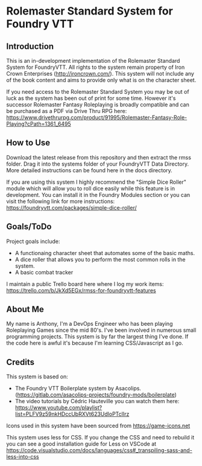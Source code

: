 # Rolemaster Standard System for Foundry VTT

## Introduction
This is an in-development implementation of the Rolemaster Standard System for FoundryVTT. All rights to the system remain property of Iron Crown Enterprises (http://ironcrown.com/). This system will not include any of the book content and aims to provide only what is on the character sheet.

If you need access to the Rolemaster Standard System you may be out of luck as the system has been out of print for some time. However it's successor Rolemaster Fantasy Roleplaying is broadly compatible and can be purchased as a PDF via Drive Thru RPG here: https://www.drivethrurpg.com/product/91995/Rolemaster-Fantasy-Role-Playing?cPath=1361_6495

## How to Use
Download the latest release from this repository and then extract the rmss folder. Drag it into the systems folder of your FoundryVTT Data Directory. More detailed instructions can be found here in the docs directory.

If you are using this system I highly recommend the "Simple Dice Roller" module which will allow you to roll dice easily while this feature is in development. You can install it in the Foundry Modules section or you can visit the following link for more instructions: https://foundryvtt.com/packages/simple-dice-roller/

## Goals/ToDo
Project goals include:
 - A functionaing character sheet that automates some of the basic maths.
 - A dice roller that allows you to perform the most common rolls in the system.
 - A basic combat tracker

I maintain a public Trello board here where I log my work items: https://trello.com/b/JkXd5EGx/rmss-for-foundryvtt-features

## About Me
My name is Anthony, I'm a DevOps Engineer who has been playing Roleplaying Games since the mid 80's. I've been involved in numerous small programming projects. This system is by far the largest thing I've done. If the code here is awful it's because I'm learning CSS/Javascript as I go.

## Credits
This system is based on:
 - The Foundry VTT Boilerplate system by Asacolips. (https://gitlab.com/asacolips-projects/foundry-mods/boilerplate)
 - The video tutorials by Cédric Hauteville you can watch them here: https://www.youtube.com/playlist?list=PLFV9z59nkHDccUbRXVt623UdloPTclIrz 

Icons used in this system have been sourced from https://game-icons.net

This system uses less for CSS. If you change the CSS and need to rebuild it you can see a good installation guide for Less on VSCode at https://code.visualstudio.com/docs/languages/css#_transpiling-sass-and-less-into-css